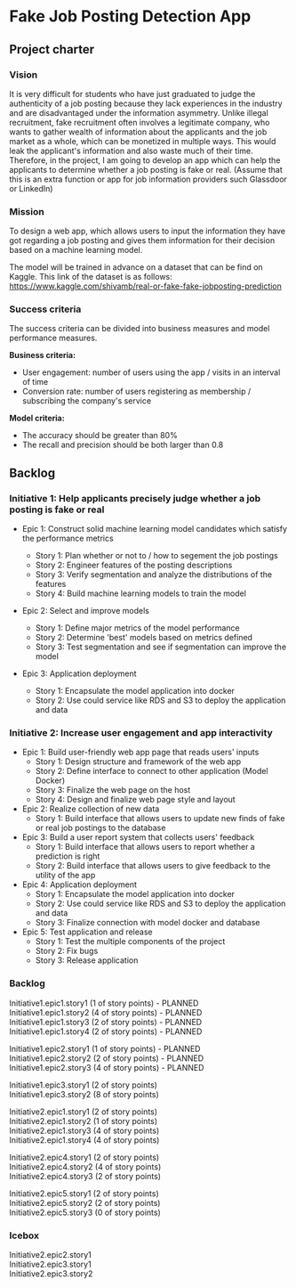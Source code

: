 # Fake Job Posting Detection App
## Project charter
### Vision
It is very difficult for students who have just graduated to judge the authenticity of a job posting because they lack experiences in the industry and are disadvantaged under the information asymmetry. Unlike illegal recruitment, fake recruitment often involves a legitimate company, who wants to gather wealth of information about the applicants and the job market as a whole, which can be monetized in multiple ways. This would leak the applicant's information and also waste much of their time. 
Therefore, in the project, I am going to develop an app which can help the applicants to determine whether a job posting is fake or real. (Assume that this is an extra function or app for job information providers such Glassdoor or LinkedIn)

### Mission
To design a web app, which allows users to input the information they have got regarding a job posting and gives them information for their decision based on a machine learning model.

The model will be trained in advance on a dataset that can be find on Kaggle. This link of the dataset is as follows:
<https://www.kaggle.com/shivamb/real-or-fake-fake-jobposting-prediction>

### Success criteria
The success criteria can be divided into business measures and model performance measures.  

**Business criteria:**  
* User engagement: number of users using the app / visits in an interval of time  
* Conversion rate: number of users registering as membership / subscribing the company's service     

**Model criteria:**  
* The accuracy should be greater than 80%  
* The recall and precision should be both larger than 0.8

## Backlog
### Initiative 1: Help applicants precisely judge whether a job posting is fake or real
* Epic 1: Construct solid machine learning model candidates which satisfy the performance metrics
	- Story 1: Plan whether or not to / how to segement the job postings 
	- Story 2: Engineer features of the posting descriptions
	- Story 3: Verify segmentation and analyze the distributions of the features
	- Story 4: Build machine learning models to train the model

* Epic 2: Select and improve models
	- Story 1: Define major metrics of the model performance
	- Story 2: Determine 'best' models based on metrics defined
	- Story 3: Test segmentation and see if segmentation can improve the model

* Epic 3: Application deployment
	- Story 1: Encapsulate the model application into docker
	- Story 2: Use could service like RDS and S3 to deploy the application and data
	
### Initiative 2: Increase user engagement and app interactivity
* Epic 1: Build user-friendly web app page that reads users' inputs
	- Story 1: Design structure and framework of the web app
	- Story 2: Define interface to connect to other application (Model Docker)
	- Story 3: Finalize the web page on the host
	- Story 4: Design and finalize web page style and layout
* Epic 2: Realize collection of new data
	- Story 1: Build interface that allows users to update new finds of fake or real job postings to the database
* Epic 3: Build a user report system that collects users' feedback
	- Story 1: Build interface that allows users to report whether a prediction is right
	- Story 2: Build interface that allows users to give feedback to the utility of the app
* Epic 4: Application deployment
	- Story 1: Encapsulate the model application into docker
	- Story 2: Use could service like RDS and S3 to deploy the application and data
	- Story 3: Finalize connection with model docker and database
* Epic 5: Test application and release
	- Story 1: Test the multiple components of the project
	- Story 2: Fix bugs
	- Story 3: Release application

### Backlog

Initiative1.epic1.story1 (1 of story points) - PLANNED  
Initiative1.epic1.story2 (4 of story points) - PLANNED  
Initiative1.epic1.story3 (2 of story points) - PLANNED  
Initiative1.epic1.story4 (2 of story points) - PLANNED  

Initiative1.epic2.story1 (1 of story points) - PLANNED  
Initiative1.epic2.story2 (2 of story points) - PLANNED  
Initiative1.epic2.story3 (4 of story points) - PLANNED  

Initiative1.epic3.story1 (2 of story points)  
Initiative1.epic3.story2 (8 of story points)  


Initiative2.epic1.story1 (2 of story points)  
Initiative2.epic1.story2 (1 of story points)  
Initiative2.epic1.story3 (4 of story points)  
Initiative2.epic1.story4 (4 of story points)  

Initiative2.epic4.story1 (2 of story points)  
Initiative2.epic4.story2 (4 of story points)  
Initiative2.epic4.story3 (2 of story points)  

Initiative2.epic5.story1 (2 of story points)  
Initiative2.epic5.story2 (2 of story points)  
Initiative2.epic5.story3 (0 of story points)  

### Icebox
Initiative2.epic2.story1  
Initiative2.epic3.story1  
Initiative2.epic3.story2  




